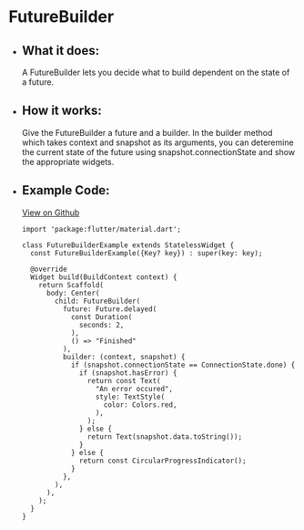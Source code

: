 # FutureBuilder

- ## What it does:
  A FutureBuilder lets you decide what to build dependent on the state of a future.

- ## How it works:
  Give the FutureBuilder a future and a builder. In the builder method which takes context and snapshot as its arguments, you can deteremine the current state of the future using snapshot.connectionState and show the appropriate widgets.

- ## Example Code:
  [View on Github](https://github.com/TheUltimateOptimist/Widgets/blob/master/example_writer/lib/future_builder_example.dart)

      import 'package:flutter/material.dart';

      class FutureBuilderExample extends StatelessWidget {
        const FutureBuilderExample({Key? key}) : super(key: key);

        @override
        Widget build(BuildContext context) {
          return Scaffold(
            body: Center(
              child: FutureBuilder(
                future: Future.delayed(
                  const Duration(
                    seconds: 2,
                  ),
                  () => "Finished"
                ),
                builder: (context, snapshot) {
                  if (snapshot.connectionState == ConnectionState.done) {
                    if (snapshot.hasError) {
                      return const Text(
                        "An error occured",
                        style: TextStyle(
                          color: Colors.red,
                        ),
                      );
                    } else {
                      return Text(snapshot.data.toString());
                    }
                  } else {
                    return const CircularProgressIndicator();
                  }
                },
              ),
            ),
          );
        }
      }